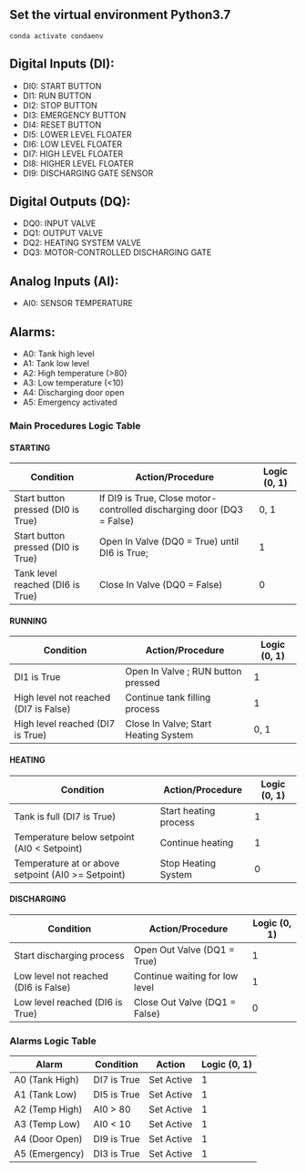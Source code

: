 ## Set the virtual environment Python3.7
```
conda activate condaenv
```

## Digital Inputs (DI):
- DI0: START BUTTON
- DI1: RUN BUTTON
- DI2: STOP BUTTON
- DI3: EMERGENCY BUTTON
- DI4: RESET BUTTON
- DI5: LOWER LEVEL FLOATER
- DI6: LOW LEVEL FLOATER
- DI7: HIGH LEVEL FLOATER
- DI8: HIGHER LEVEL FLOATER
- DI9: DISCHARGING GATE SENSOR

## Digital Outputs (DQ):
- DQ0: INPUT VALVE
- DQ1: OUTPUT VALVE
- DQ2: HEATING SYSTEM VALVE
- DQ3: MOTOR-CONTROLLED DISCHARGING GATE

## Analog Inputs (AI):
- AI0: SENSOR TEMPERATURE

## Alarms:
- A0: Tank high level
- A1: Tank low level
- A2: High temperature (>80)
- A3: Low temperature (<10)
- A4: Discharging door open
- A5: Emergency activated



### Main Procedures Logic Table

#### STARTING
| Condition                          | Action/Procedure                             | Logic (0, 1) |
|------------------------------------|----------------------------------------------|--------------|
| Start button pressed (DI0 is True) | If DI9 is True, Close motor-controlled discharging door (DQ3 = False) | 0, 1         |
| Start button pressed (DI0 is True) | Open In Valve (DQ0 = True) until DI6 is True; | 1            |
| Tank level reached (DI6 is True)   | Close In Valve (DQ0 = False)                 | 0            |

#### RUNNING
| Condition                       | Action/Procedure                          | Logic (0, 1) |
|---------------------------------|-------------------------------------------|--------------|
| DI1 is True                      | Open In Valve ; RUN button pressed                           | 1            |
| High level not reached (DI7 is False)| Continue tank filling process           | 1            |
| High level reached (DI7 is True) | Close In Valve; Start Heating System        | 0, 1         |


#### HEATING
| Condition                                   | Action/Procedure                             | Logic (0, 1) |
|---------------------------------------------|----------------------------------------------|--------------|
| Tank is full (DI7 is True)                   | Start heating process                        | 1            |
| Temperature below setpoint (AI0 < Setpoint) | Continue heating                            | 1            |
| Temperature at or above setpoint (AI0 >= Setpoint)| Stop Heating System                      | 0            |



#### DISCHARGING
| Condition                          | Action/Procedure                          | Logic (0, 1) |
|------------------------------------|-------------------------------------------|--------------|
| Start discharging process           | Open Out Valve (DQ1 = True)               | 1            |
| Low level not reached (DI6 is False)| Continue waiting for low level            | 1            |
| Low level reached (DI6 is True)     | Close Out Valve (DQ1 = False)             | 0            |


### Alarms Logic Table

| Alarm | Condition | Action | Logic (0, 1) |
| --- | --- | --- | --- |
| A0 (Tank High) | DI7 is True | Set Active | 1 |
| A1 (Tank Low) | DI5 is True | Set Active | 1 |
| A2 (Temp High) | AI0 > 80 | Set Active | 1 |
| A3 (Temp Low) | AI0 < 10 | Set Active | 1 |
| A4 (Door Open) | DI9 is True | Set Active | 1 |
| A5 (Emergency) | DI3 is True | Set Active | 1 |


